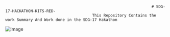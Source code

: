                                                                     # SDG-17-HACKATHON-KITS-RED-
                                          This Repository Contains the work Summary And Work done in the SDG-17 Hakathon
![image](https://user-images.githubusercontent.com/116806974/223617249-875ca8db-93fd-4450-b898-55648ebb21fa.png)

